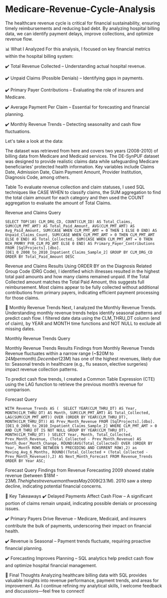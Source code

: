 # Medicare-Revenue-Cycle-Analysis

The healthcare revenue cycle is critical for financial sustainability, ensuring timely reimbursements and reducing bad debt. By analyzing hospital billing data, we can identify payment delays, improve collections, and optimize revenue flow.

📊 What I Analyzed
For this analysis, I focused on key financial metrics within the hospital billing system:

✔️ Total Revenue Collected – Understanding actual hospital revenue. 

✔️ Unpaid Claims (Possible Denials) – Identifying gaps in payments. 

✔️ Primary Payer Contributions – Evaluating the role of insurers and Medicare. 

✔️ Average Payment Per Claim – Essential for forecasting and financial planning. 

✔️ Monthly Revenue Trends – Detecting seasonality and cash flow fluctuations.

Let's take a look at the data:

The dataset was retrieved from here and covers two years (2008-2010) of billing data from Medicare and Medicaid services. The DE-SynPUF dataset was designed to provide realistic claims data while safeguarding Medicare beneficiaries' protected health information. Key variables include Claims Date, Admission Date, Claim Payment Amount, Provider Institution, Diagnosis Code, among others.


Table
To evaluate revenue collection and claim statuses, I used SQL techniques like CASE WHEN to classify claims, the SUM aggregation to find the total claim amount for each category and then used the COUNT aggregation to evaluate the amount of Total Claims.




Revenue and Claims Query

``
SELECT TOP(10)
CLM_DRG_CD,
COUNT(CLM_ID) AS Total_Claims,
	  SUM(CLM_PMT_AMT) AS Total_Paid_Amount,
	  AVG(CLM_PMT_AMT) AS Avg_Paid_Amount,
      SUM(CASE WHEN CLM_PMT_AMT = 0 THEN 1 ELSE 0 END) AS Unpaid_Claims_Count,
	  SUM(CASE WHEN CLM_PMT_AMT > 0 THEN CLM_PMT_AMT ELSE 0 END) AS Total_Collected,
	  SUM(CASE WHEN CLM_PMT_AMT = 0 THEN NCH_PRMRY_PYR_CLM_PD_AMT ELSE 0 END) AS Primary_Payer_Contributions 
 FROM [SqlProjects].[dbo].[DE1_0_2008_to_2010_Inpatient_Claims_Sample_2]
 GROUP BY CLM_DRG_CD
 ORDER BY Total_Paid_Amount DESC
 ``


Revenue and Claims Results
Using ORDER BY on the Diagnosis Related Group Code (DRG Code), I identified which illnesses resulted in the highest total paid amounts and how many claims remained unpaid. If the Total Collected amount matches the Total Paid Amount, this suggests full reimbursement. Most claims appear to be fully collected without additional contributions from primary payers, indicating efficient payment processing for those claims.

📅 Monthly Revenue Trends
Next, I analyzed the Monthly Revenue Trends. Understanding monthly revenue trends helps identify seasonal patterns and predict cash flow. I filtered date data using the CLM_THRU_DT column (end of claim), by YEAR and MONTH time functions and NOT NULL to exclude all missing dates.


Monthly Revenue Trends Query



Monthly Revenue Trends Results
Findings from Monthly Revenue Trends
Revenue fluctuates within a narrow range (~$20M to $24M per month).
December ($23M) has one of the highest revenues, likely due to: Seasonal trends in healthcare (e.g., flu season, elective surgeries) impact revenue collection patterns.

To predict cash flow trends, I created a Common Table Expression (CTE) using the LAG function to retrieve the previous month’s revenue for comparison.


Forecast Query

``
WITH Revenue_Trends AS ( 
SELECT
	YEAR(CLM_THRU_DT) AS Year,
	MONTH(CLM_THRU_DT) AS Month,
	SUM(CLM_PMT_AMT) AS Total_Collected,
	LAG(SUM(CLM_PMT_AMT)) OVER (ORDER BY YEAR(CLM_THRU_DT), MONTH(CLM_THRU_DT)) AS Prev_Month_Revenue
FROM [SqlProjects].[dbo].[DE1_0_2008_to_2010_Inpatient_Claims_Sample_2]
WHERE CLM_PMT_AMT > 0
AND CLM_THRU_DT IS NOT NULL
GROUP BY YEAR(CLM_THRU_DT), MONTH(CLM_THRU_DT)
)
SELECT
	Year,
	Month,
	Total_Collected,
	Prev_Month_Revenue,
	(Total_Collected - Prev_Month_Revenue) AS Month_Over_Month_Change,
	ROUND(AVG(Total_Collected) OVER (ORDER BY Year, Month ROWS BETWEEN 5 PRECEDING AND CURRENT ROW),2) as Moving_Avg_6_Months,
	ROUND((Total_Collected + (Total_Collected - Prev_Month_Revenue)),2) AS Next_Month_Forecast
	FROM Revenue_Trends
	ORDER BY Year ASC;
 ``


Forecast Query
Findings from Revenue Forecasting
2009 showed stable revenue (between $18M - $23M).
The highest revenue month was May 2009 ($23.1M).
2010 saw a steep decline, indicating potential financial concerns.

🔑 Key Takeaways
✔️ Delayed Payments Affect Cash Flow – A significant portion of claims remain unpaid, indicating possible denials or processing issues. 

✔️ Primary Payers Drive Revenue – Medicare, Medicaid, and insurers contribute the bulk of payments, underscoring their impact on financial health. 

✔️ Revenue is Seasonal – Payment trends fluctuate, requiring proactive financial planning. 

✔️ Forecasting Improves Planning – SQL analytics help predict cash flow and optimize hospital financial management.

📢 Final Thoughts
Analyzing healthcare billing data with SQL provides valuable insights into revenue performance, payment trends, and areas for improvement. As I continue refining my analytical skills, I welcome feedback and discussions—feel free to connect!
